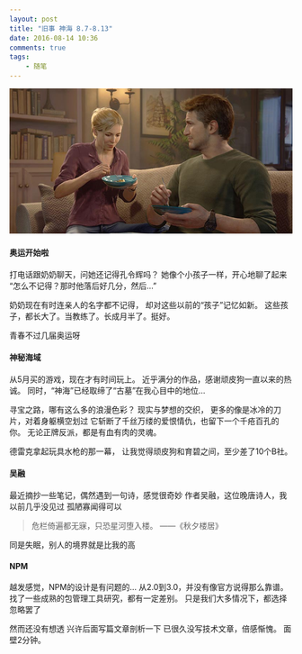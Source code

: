 ```yaml
---
layout: post
title: "旧事 神海 8.7-8.13"
date: 2016-08-14 10:36
comments: true
tags: 
	- 随笔
---
```


![神秘海域4](/assets/blogImg/diary-2.jpg)

#### 奥运开始啦

打电话跟奶奶聊天，问她还记得孔令辉吗？
她像个小孩子一样，开心地聊了起来
“怎么不记得？那时他落后好几分，然后…”

奶奶现在有时连亲人的名字都不记得，
却对这些以前的“孩子”记忆如新。
这些孩子，都长大了。当教练了。长成月半了。挺好。

青春不过几届奥运呀

#### 神秘海域

从5月买的游戏，现在才有时间玩上。
近乎满分的作品，感谢顽皮狗一直以来的热诚。
同时，“神海”已经取缔了“古墓”在我心目中的地位…
<!--more-->
寻宝之路，哪有这么多的浪漫色彩？
现实与梦想的交织，
更多的像是冰冷的刀片，对着身躯横空划过
它斩断了千丝万缕的爱恨情仇，也留下一个千疮百孔的你。
无论正牌反派，都是有血有肉的灵魂。

德雷克拿起玩具水枪的那一幕，
让我觉得顽皮狗和育碧之间，至少差了10个B社。

#### 吴融

最近摘抄一些笔记，偶然遇到一句诗，感觉很奇妙
作者吴融，这位晚唐诗人，我以前几乎没见过
孤陋寡闻得可以

> 危栏倚遍都无寐，只恐星河堕入楼。 ——《秋夕楼居》

同是失眠，别人的境界就是比我的高

#### NPM

越发感觉，NPM的设计是有问题的…
从2.0到3.0，并没有像官方说得那么靠谱。
找了一些成熟的包管理工具研究，都有一定差别。
只是我们大多情况下，都选择忽略罢了

然而还没有想透
兴许后面写篇文章剖析一下
已很久没写技术文章，倍感惭愧。
面壁2分钟。




